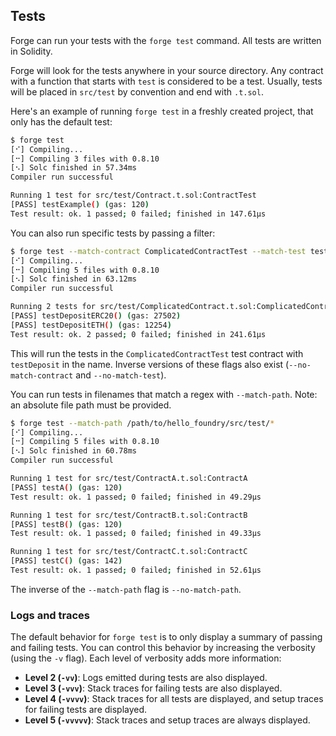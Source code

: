 ## Tests

Forge can run your tests with the `forge test` command. All tests are written in Solidity.

Forge will look for the tests anywhere in your source directory. Any contract with a function that starts with `test` is considered to be a test. Usually, tests will be placed in `src/test` by convention and end with `.t.sol`.

Here's an example of running `forge test` in a freshly created project, that only has the default test:

```sh
$ forge test
[⠊] Compiling...
[⠒] Compiling 3 files with 0.8.10
[⠢] Solc finished in 57.34ms
Compiler run successful

Running 1 test for src/test/Contract.t.sol:ContractTest
[PASS] testExample() (gas: 120)
Test result: ok. 1 passed; 0 failed; finished in 147.61µs
```

You can also run specific tests by passing a filter:

```sh
$ forge test --match-contract ComplicatedContractTest --match-test testDeposit
[⠊] Compiling...
[⠒] Compiling 5 files with 0.8.10
[⠢] Solc finished in 63.12ms
Compiler run successful

Running 2 tests for src/test/ComplicatedContract.t.sol:ComplicatedContractTest
[PASS] testDepositERC20() (gas: 27502)
[PASS] testDepositETH() (gas: 12254)
Test result: ok. 2 passed; 0 failed; finished in 241.61µs
```

This will run the tests in the `ComplicatedContractTest` test contract with `testDeposit` in the name.
Inverse versions of these flags also exist (`--no-match-contract` and `--no-match-test`).

You can run tests in filenames that match a regex with `--match-path`. Note: an absolute file path must be provided.

```sh
$ forge test --match-path /path/to/hello_foundry/src/test/*
[⠊] Compiling...
[⠒] Compiling 5 files with 0.8.10
[⠢] Solc finished in 60.78ms
Compiler run successful

Running 1 test for src/test/ContractA.t.sol:ContractA
[PASS] testA() (gas: 120)
Test result: ok. 1 passed; 0 failed; finished in 49.29µs

Running 1 test for src/test/ContractB.t.sol:ContractB
[PASS] testB() (gas: 120)
Test result: ok. 1 passed; 0 failed; finished in 49.33µs

Running 1 test for src/test/ContractC.t.sol:ContractC
[PASS] testC() (gas: 142)
Test result: ok. 1 passed; 0 failed; finished in 52.61µs
```

The inverse of the `--match-path` flag is `--no-match-path`.

### Logs and traces

The default behavior for `forge test` is to only display a summary of passing and failing tests. You can control this behavior by increasing the verbosity (using the `-v` flag). Each level of verbosity adds more information:

- **Level 2 (`-vv`)**: Logs emitted during tests are also displayed.
- **Level 3 (`-vvv`)**: Stack traces for failing tests are also displayed.
- **Level 4 (`-vvvv`)**: Stack traces for all tests are displayed, and setup traces for failing tests are displayed.
- **Level 5 (`-vvvvv`)**: Stack traces and setup traces are always displayed.

